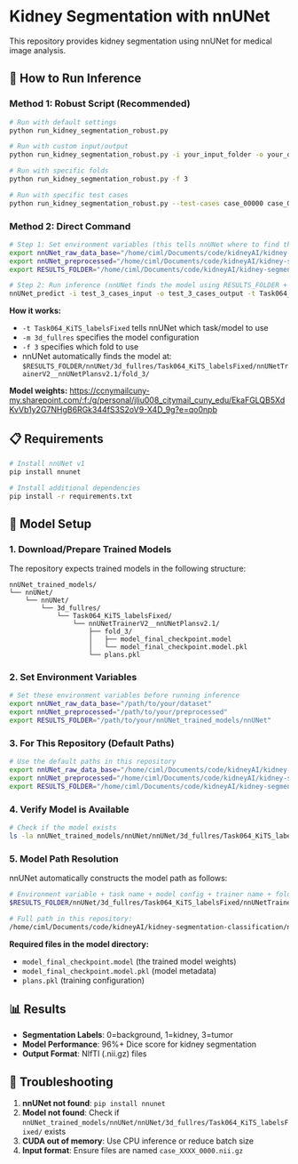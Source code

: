 # Kidney Segmentation with nnUNet

This repository provides kidney segmentation using nnUNet for medical image analysis.

## 🚀 **How to Run Inference**

### **Method 1: Robust Script (Recommended)**
```bash
# Run with default settings
python run_kidney_segmentation_robust.py

# Run with custom input/output
python run_kidney_segmentation_robust.py -i your_input_folder -o your_output_folder

# Run with specific folds
python run_kidney_segmentation_robust.py -f 3

# Run with specific test cases
python run_kidney_segmentation_robust.py --test-cases case_00000 case_00001
```

### **Method 2: Direct Command**
```bash
# Step 1: Set environment variables (this tells nnUNet where to find the model)
export nnUNet_raw_data_base="/home/ciml/Documents/code/kidneyAI/kidney-segmentation-classification/dataset"
export nnUNet_preprocessed="/home/ciml/Documents/code/kidneyAI/kidney-segmentation-classification/dataset/preprocessed"
export RESULTS_FOLDER="/home/ciml/Documents/code/kidneyAI/kidney-segmentation-classification/nnUNet_trained_models/nnUNet"

# Step 2: Run inference (nnUNet finds the model using RESULTS_FOLDER + task name)
nnUNet_predict -i test_3_cases_input -o test_3_cases_output -t Task064_KiTS_labelsFixed -m 3d_fullres -f 3 --overwrite_existing
```

**How it works:**
- `-t Task064_KiTS_labelsFixed` tells nnUNet which task/model to use
- `-m 3d_fullres` specifies the model configuration
- `-f 3` specifies which fold to use
- nnUNet automatically finds the model at: `$RESULTS_FOLDER/nnUNet/3d_fullres/Task064_KiTS_labelsFixed/nnUNetTrainerV2__nnUNetPlansv2.1/fold_3/`

**Model weights:**
https://ccnymailcuny-my.sharepoint.com/:f:/g/personal/jliu008_citymail_cuny_edu/EkaFGLQB5XdKvVb1y2G7NHgB6RGk344fS3S2oV9-X4D_9g?e=qo0npb


## 📋 **Requirements**

```bash
# Install nnUNet v1
pip install nnunet

# Install additional dependencies
pip install -r requirements.txt
```

## 🔗 **Model Setup**

### **1. Download/Prepare Trained Models**
The repository expects trained models in the following structure:
```
nnUNet_trained_models/
└── nnUNet/
    └── nnUNet/
        └── 3d_fullres/
            └── Task064_KiTS_labelsFixed/
                └── nnUNetTrainerV2__nnUNetPlansv2.1/
                    ├── fold_3/
                    │   ├── model_final_checkpoint.model
                    │   └── model_final_checkpoint.model.pkl
                    └── plans.pkl
```

### **2. Set Environment Variables**
```bash
# Set these environment variables before running inference
export nnUNet_raw_data_base="/path/to/your/dataset"
export nnUNet_preprocessed="/path/to/your/preprocessed"
export RESULTS_FOLDER="/path/to/your/nnUNet_trained_models/nnUNet"
```

### **3. For This Repository (Default Paths)**
```bash
# Use the default paths in this repository
export nnUNet_raw_data_base="/home/ciml/Documents/code/kidneyAI/kidney-segmentation-classification/dataset"
export nnUNet_preprocessed="/home/ciml/Documents/code/kidneyAI/kidney-segmentation-classification/dataset/preprocessed"
export RESULTS_FOLDER="/home/ciml/Documents/code/kidneyAI/kidney-segmentation-classification/nnUNet_trained_models/nnUNet"
```

### **4. Verify Model is Available**
```bash
# Check if the model exists
ls -la nnUNet_trained_models/nnUNet/nnUNet/3d_fullres/Task064_KiTS_labelsFixed/nnUNetTrainerV2__nnUNetPlansv2.1/fold_3/
```

### **5. Model Path Resolution**
nnUNet automatically constructs the model path as follows:
```bash
# Environment variable + task name + model config + trainer name + fold
$RESULTS_FOLDER/nnUNet/3d_fullres/Task064_KiTS_labelsFixed/nnUNetTrainerV2__nnUNetPlansv2.1/fold_3/

# Full path in this repository:
/home/ciml/Documents/code/kidneyAI/kidney-segmentation-classification/nnUNet_trained_models/nnUNet/nnUNet/3d_fullres/Task064_KiTS_labelsFixed/nnUNetTrainerV2__nnUNetPlansv2.1/fold_3/
```

**Required files in the model directory:**
- `model_final_checkpoint.model` (the trained model weights)
- `model_final_checkpoint.model.pkl` (model metadata)
- `plans.pkl` (training configuration)


## 📊 **Results**

- **Segmentation Labels**: 0=background, 1=kidney, 3=tumor
- **Model Performance**: 96%+ Dice score for kidney segmentation
- **Output Format**: NIfTI (.nii.gz) files

## 🔧 **Troubleshooting**

1. **nnUNet not found**: `pip install nnunet`
2. **Model not found**: Check if `nnUNet_trained_models/nnUNet/nnUNet/3d_fullres/Task064_KiTS_labelsFixed/` exists
3. **CUDA out of memory**: Use CPU inference or reduce batch size
4. **Input format**: Ensure files are named `case_XXXX_0000.nii.gz`
